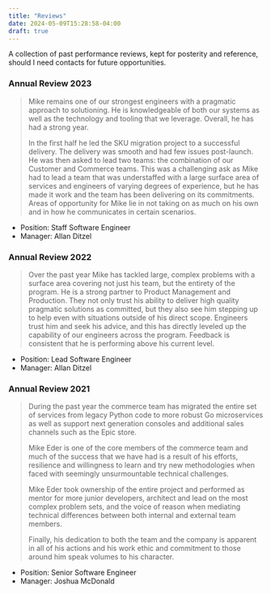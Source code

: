 ```yaml
---
title: "Reviews"
date: 2024-05-09T15:28:58-04:00
draft: true
---
```


A collection of past performance reviews, kept for posterity and reference, should I need contacts for future opportunities.

### Annual Review 2023

> Mike remains one of our strongest engineers with a pragmatic approach to solutioning. He is knowledgeable of both our systems as well as the technology and tooling that we leverage. Overall, he has had a strong year.
>
> 
> In the first half he led the SKU migration project to a successful delivery. The delivery was smooth and had few issues post-launch. He was then asked to lead two teams: the combination of our Customer and Commerce teams. This was a challenging ask as Mike had to lead a team that was understaffed with a large surface area of services and engineers of varying degrees of experience, but he has made it work and the team has been delivering on its commitments. Areas of opportunity for Mike lie in not taking on as much on his own and in how he communicates in certain scenarios.

- Position: Staff Software Engineer
- Manager: Allan Ditzel


### Annual Review 2022

> Over the past year Mike has tackled large, complex problems with a surface area covering not just his team, but the entirety of the program. He is a strong partner to Product Management and Production. They not only trust his ability to deliver high quality pragmatic solutions as committed, but they also see him stepping up to help even with situations outside of his direct scope. Engineers trust him and seek his advice, and this has directly leveled up the capability of our engineers across the program. Feedback is consistent that he is performing above his current level.

- Position: Lead Software Engineer
- Manager: Allan Ditzel

### Annual Review 2021

> During the past year the commerce team has migrated the entire set of services from legacy Python code to more robust Go microservices as well as support next generation consoles and additional sales channels such as the Epic store.
>
> 
> Mike Eder is one of the core members of the commerce team and much of the success that we have had is a result of his efforts, resilience and willingness to learn and try new methodologies when faced with seemingly unsurmountable technical challenges.
>
> 
> Mike Eder took ownership of the entire project and performed as mentor for more junior developers, architect and lead on the most complex problem sets, and the voice of reason when mediating technical differences between both internal and external team members.
>
> 
> Finally, his dedication to both the team and the company is apparent in all of his actions and his work ethic and commitment to those around him speak volumes to his character.

- Position: Senior Software Engineer
- Manager: Joshua McDonald